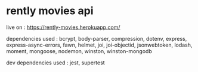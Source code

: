 # rently movies api

live on : https://rently-movies.herokuapp.com/

dependencies  used : 
    bcrypt,
    body-parser,
    compression,
    dotenv,
    express,
    express-async-errors,
    fawn,
    helmet,
    joi,
    joi-objectid,
    jsonwebtoken,
    lodash,
    moment,
    mongoose,
    nodemon,
    winston,
    winston-mongodb
    
 dev dependencies used :
    jest,
    supertest
